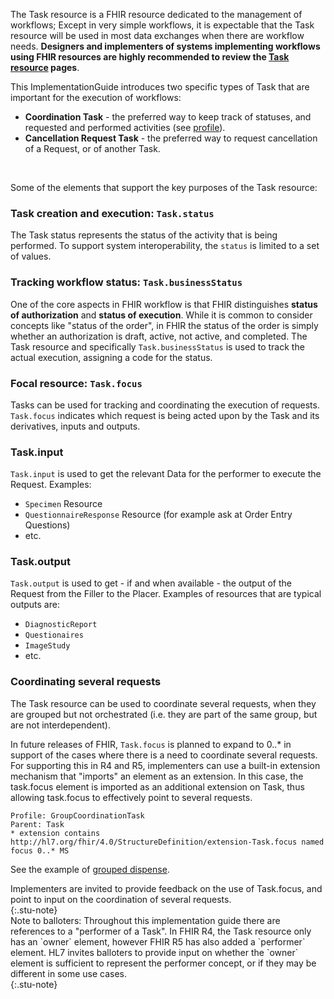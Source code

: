 The Task resource is a FHIR resource dedicated to the management of workflows; 
Except in very simple workflows, it is expectable that the Task resource will be used in most data exchanges when there are workflow needs. 
**Designers and implementers of systems implementing workflows using FHIR resources are highly recommended to review the [Task resource](https://hl7.org/fhir/Task) pages**.


This ImplementationGuide introduces two specific types of Task that are important for the execution of workflows:
* **Coordination Task** - the preferred way to keep track of statuses, and requested and performed activities (see [profile](StructureDefinition-coordination-task.html)).
* **Cancellation Request Task** - the preferred way to request cancellation of a Request, or of another Task.  

<br>

Some of the elements that support the key purposes of the Task resource:

### Task creation and execution: **`Task.status`** 
The Task status represents the status of the activity that is being performed. To support system interoperability, the `status` is limited to a set of values.  

### Tracking workflow status: **`Task.businessStatus`**
One of the core aspects in FHIR workflow is that FHIR distinguishes **status of authorization** and **status of execution**. While it is common to consider concepts like "status of the order", in FHIR the status of the order is simply whether an authorization is draft, active, not active, and completed.
The Task resource and specifically `Task.businessStatus` is used to track the actual execution, assigning a code for the status.  

### Focal resource: **`Task.focus`**
Tasks can be used for tracking and coordinating the execution of requests. `Task.focus` indicates which request is being acted upon by the Task and its derivatives, inputs and outputs.   

### Task.input
`Task.input` is used to get the relevant Data for the performer to execute the Request. Examples:
- `Specimen` Resource
- `QuestionnaireResponse` Resource (for example ask at Order Entry Questions)
- etc.


### Task.output
`Task.output` is used to get - if and when available - the output of the Request from the Filler to the Placer. Examples of resources that are typical outputs are:
- `DiagnosticReport`
- `Questionaires`
- `ImageStudy`
- etc.


### Coordinating several requests
The Task resource can be used to coordinate several requests, when they are grouped but not orchestrated (i.e. they are part of the same group, but are not interdependent). 

In future releases of FHIR, `Task.focus` is planned to expand to 0..* in support of the cases where there is a need to coordinate several requests. For supporting this in R4 and R5, implementers can use a built-in extension mechanism that "imports" an element as an extension. In this case, the task.focus element is imported as an additional extension on Task, thus allowing task.focus to effectively point to several requests.

```
Profile: GroupCoordinationTask
Parent: Task
* extension contains http://hl7.org/fhir/4.0/StructureDefinition/extension-Task.focus named focus 0..* MS
```
See the example of [grouped dispense](ex4-meds-grouped-dispense.html). 



<div markdown="1">
Implementers are invited to provide feedback on the use of Task.focus, and point to input on the coordination of several requests.
</div>
{:.stu-note}

<div markdown="1">
Note to balloters: Throughout this implementation guide there are references to a "performer of a Task". In FHIR R4, the Task resource only has an `owner` element, however FHIR R5 has also added a `performer` element. HL7 invites balloters to provide input on whether the `owner` element is sufficient to represent the performer concept, or if they may be different in some use cases.
</div>
{:.stu-note}



